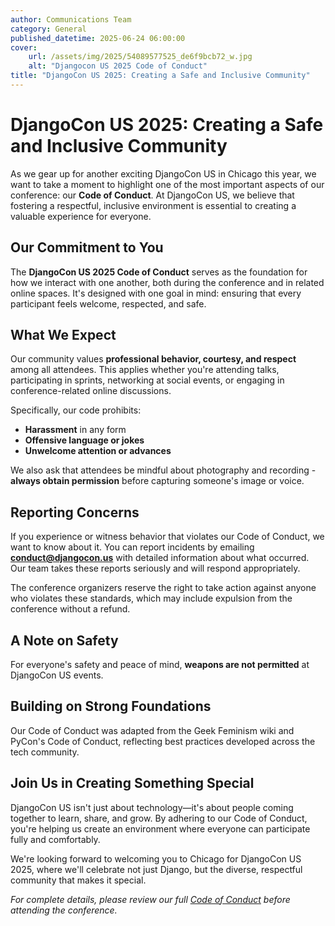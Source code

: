 ```yaml
---
author: Communications Team
category: General
published_datetime: 2025-06-24 06:00:00
cover:
    url: /assets/img/2025/54089577525_de6f9bcb72_w.jpg
    alt: "Djangocon US 2025 Code of Conduct"
title: "DjangoCon US 2025: Creating a Safe and Inclusive Community"
---
```


# DjangoCon US 2025: Creating a Safe and Inclusive Community

As we gear up for another exciting DjangoCon US in Chicago this year, we want to take a moment to highlight one of the most important aspects of our conference: our **Code of Conduct**. At DjangoCon US, we believe that fostering a respectful, inclusive environment is essential to creating a valuable experience for everyone.

## Our Commitment to You

The **DjangoCon US 2025 Code of Conduct** serves as the foundation for how we interact with one another, both during the conference and in related online spaces. It's designed with one goal in mind: ensuring that every participant feels welcome, respected, and safe.

## What We Expect

Our community values **professional behavior, courtesy, and respect** among all attendees. This applies whether you're attending talks, participating in sprints, networking at social events, or engaging in conference-related online discussions.

Specifically, our code prohibits:

- **Harassment** in any form
- **Offensive language or jokes**
- **Unwelcome attention or advances**

We also ask that attendees be mindful about photography and recording - **always obtain permission** before capturing someone's image or voice.

## Reporting Concerns

If you experience or witness behavior that violates our Code of Conduct, we want to know about it. You can report incidents by emailing **conduct@djangocon.us** with detailed information about what occurred. Our team takes these reports seriously and will respond appropriately.

The conference organizers reserve the right to take action against anyone who violates these standards, which may include expulsion from the conference without a refund.

## A Note on Safety

For everyone's safety and peace of mind, **weapons are not permitted** at DjangoCon US events.

## Building on Strong Foundations

Our Code of Conduct was adapted from the Geek Feminism wiki and PyCon's Code of Conduct, reflecting best practices developed across the tech community.

## Join Us in Creating Something Special

DjangoCon US isn't just about technology—it's about people coming together to learn, share, and grow. By adhering to our Code of Conduct, you're helping us create an environment where everyone can participate fully and comfortably.

We're looking forward to welcoming you to Chicago for DjangoCon US 2025, where we'll celebrate not just Django, but the diverse, respectful community that makes it special.

*For complete details, please review our full [Code of Conduct](https://2025.djangocon.us/conduct/) before attending the conference.*
